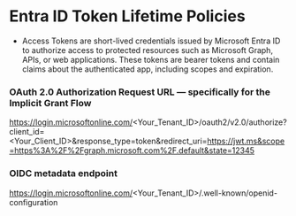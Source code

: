 # Entra ID Token Lifetime Policies
- Access Tokens are short-lived credentials issued by Microsoft Entra ID to authorize access to protected resources such as Microsoft Graph, APIs, or web applications. These tokens are bearer tokens and contain claims about the authenticated app, including scopes and expiration.

### OAuth 2.0 Authorization Request URL — specifically for the Implicit Grant Flow
https://login.microsoftonline.com/<Your_Tenant_ID>/oauth2/v2.0/authorize?client_id=<Your_Client_ID>&response_type=token&redirect_uri=https://jwt.ms&scope=https%3A%2F%2Fgraph.microsoft.com%2F.default&state=12345

### OIDC metadata endpoint
https://login.microsoftonline.com/<Your_Tenant_ID>/.well-known/openid-configuration


